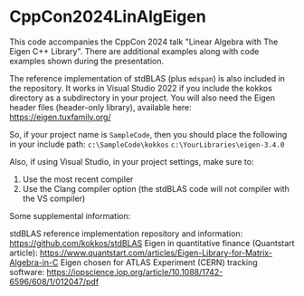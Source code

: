 # CppCon2024LinAlgEigen

This code accompanies the CppCon 2024 talk "Linear Algebra with The Eigen C++ Library".  There are additional examples along with code examples shown during the presentation. 

The reference implementation of stdBLAS (plus `mdspan`) is also included in the repository.  It works in Visual Studio 2022 if you include the kokkos directory as a subdirectory in your project.  You will also need the Eigen header files (header-only library), available here: https://eigen.tuxfamily.org/

So, if your project name is `SampleCode`, then you should place the following in your include path:
`c:\SampleCode\kokkos`
`c:\YourLibraries\eigen-3.4.0`

Also, if using Visual Studio, in your project settings, make sure to:
1. Use the most recent compiler
2. Use the Clang compiler option (the stdBLAS code will not compiler with the VS compiler)

Some supplemental information:

stdBLAS reference implementation repository and information:  https://github.com/kokkos/stdBLAS
Eigen in quantitative finance (Quantstart article): https://www.quantstart.com/articles/Eigen-Library-for-Matrix-Algebra-in-C
Eigen chosen for ATLAS Experiment (CERN) tracking software:  https://iopscience.iop.org/article/10.1088/1742-6596/608/1/012047/pdf
